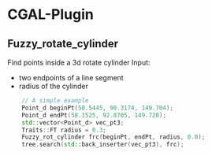 # CGAL-Plugin
## Fuzzy_rotate_cylinder
Find points inside a 3d rotate cylinder
Input:
- two endpoints of a line segment 
- radius of the cylinder
```C++
    // A simple example
    Point_d beginPt(58.5445, 90.3174, 149.704);
    Point_d endPt(58.1525, 92.8705, 149.728);
    std::vector<Point_d> vec_pt3;
    Traits::FT radius = 0.3;
    Fuzzy_rot_cylinder frc(beginPt, endPt, radius, 0.0);
    tree.search(std::back_inserter(vec_pt3), frc);
```
